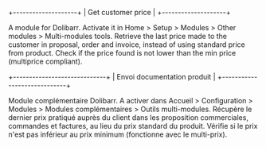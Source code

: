 +--------------------+
| Get customer price |
+--------------------+

A module for Dolibarr. Activate it in Home > Setup > Modules > Other modules > Multi-modules tools.
Retrieve the last price made to the customer in proposal, order and invoice, instead of using standard price from product.
Check if the price found is not lower than the min price (multiprice compliant).

+-----------------------------+
| Envoi documentation produit |
+-----------------------------+

Module complémentaire Dolibarr. A activer dans Accueil > Configuration > Modules > Modules complémentaires > Outils multi-modules.
Récupère le dernier prix pratiqué auprès du client dans les proposition commerciales, commandes et factures, au lieu du prix standard du produit.
Vérifie si le prix n'est pas inférieur au prix minimum (fonctionne avec le multi-prix).
